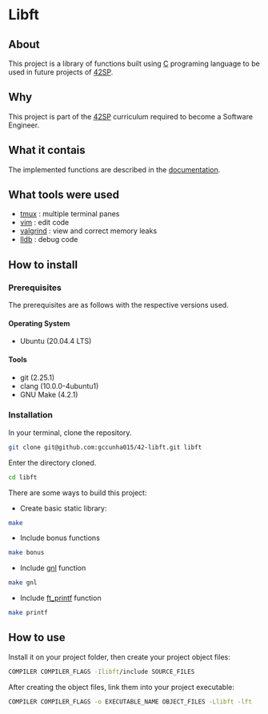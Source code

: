 [C]: https://en.wikipedia.org/wiki/C_(programming_language)
[42SP]: https://www.42sp.org.br/
[documentation]: https://github.com/gccunha015/42-libft/wiki
[tmux]: https://github.com/tmux/tmux/wiki 
[vim]: https://www.vim.org/
[valgrind]: https://valgrind.org/
[lldb]: https://lldb.llvm.org/
[gnl]: https://github.com/gccunha015/42-get_next_line
[ft_printf]: https://github.com/gccunha015/42-ft_printf

# Libft
## About
This project is a library of functions built using [C] programing language to be used in future projects of [42SP].

## Why
This project is part of the [42SP] curriculum required to become a Software Engineer. 

## What it contais
The implemented functions are described in the [documentation].

## What tools were used
- [tmux] : multiple terminal panes
- [vim] : edit code
- [valgrind] : view and correct memory leaks
- [lldb] : debug code

## How to install
### Prerequisites
The prerequisites are as follows with the respective versions used.

#### Operating System
- Ubuntu (20.04.4 LTS)

#### Tools
- git (2.25.1)
- clang (10.0.0-4ubuntu1)
- GNU Make (4.2.1)

### Installation
In your terminal, clone the repository.
```bash
git clone git@github.com:gccunha015/42-libft.git libft
```
Enter the directory cloned.
```bash
cd libft
```
There are some ways to build this project:
- Create basic static library:
```bash
make
```
- Include bonus functions
```bash
make bonus
```
- Include [gnl] function
```bash
make gnl
```
- Include [ft_printf] function
```bash
make printf
```

## How to use
Install it on your project folder, then create your project object files:
```bash
COMPILER COMPILER_FLAGS -Ilibft/include SOURCE_FILES
```
After creating the object files, link them into your project executable:
```bash
COMPILER COMPILER_FLAGS -o EXECUTABLE_NAME OBJECT_FILES -Llibft -lft
```
